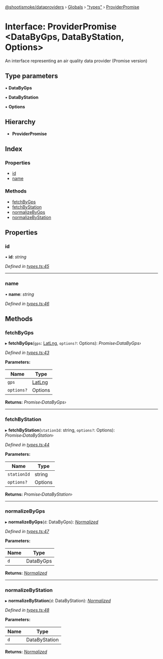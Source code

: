[@shootismoke/dataproviders](../README.md) › [Globals](../globals.md) › ["types"](../modules/_types_.md) › [ProviderPromise](_types_.providerpromise.md)

# Interface: ProviderPromise <**DataByGps, DataByStation, Options**>

An interface representing an air quality data provider (Promise version)

## Type parameters

▪ **DataByGps**

▪ **DataByStation**

▪ **Options**

## Hierarchy

* **ProviderPromise**

## Index

### Properties

* [id](_types_.providerpromise.md#id)
* [name](_types_.providerpromise.md#name)

### Methods

* [fetchByGps](_types_.providerpromise.md#fetchbygps)
* [fetchByStation](_types_.providerpromise.md#fetchbystation)
* [normalizeByGps](_types_.providerpromise.md#normalizebygps)
* [normalizeByStation](_types_.providerpromise.md#normalizebystation)

## Properties

###  id

• **id**: *string*

*Defined in [types.ts:45](https://github.com/shootismoke/common/blob/3cf9705/packages/dataproviders/src/types.ts#L45)*

___

###  name

• **name**: *string*

*Defined in [types.ts:46](https://github.com/shootismoke/common/blob/3cf9705/packages/dataproviders/src/types.ts#L46)*

## Methods

###  fetchByGps

▸ **fetchByGps**(`gps`: [LatLng](_types_.latlng.md), `options?`: Options): *Promise‹DataByGps›*

*Defined in [types.ts:43](https://github.com/shootismoke/common/blob/3cf9705/packages/dataproviders/src/types.ts#L43)*

**Parameters:**

Name | Type |
------ | ------ |
`gps` | [LatLng](_types_.latlng.md) |
`options?` | Options |

**Returns:** *Promise‹DataByGps›*

___

###  fetchByStation

▸ **fetchByStation**(`stationId`: string, `options?`: Options): *Promise‹DataByStation›*

*Defined in [types.ts:44](https://github.com/shootismoke/common/blob/3cf9705/packages/dataproviders/src/types.ts#L44)*

**Parameters:**

Name | Type |
------ | ------ |
`stationId` | string |
`options?` | Options |

**Returns:** *Promise‹DataByStation›*

___

###  normalizeByGps

▸ **normalizeByGps**(`d`: DataByGps): *[Normalized](../modules/_types_.md#normalized)*

*Defined in [types.ts:47](https://github.com/shootismoke/common/blob/3cf9705/packages/dataproviders/src/types.ts#L47)*

**Parameters:**

Name | Type |
------ | ------ |
`d` | DataByGps |

**Returns:** *[Normalized](../modules/_types_.md#normalized)*

___

###  normalizeByStation

▸ **normalizeByStation**(`d`: DataByStation): *[Normalized](../modules/_types_.md#normalized)*

*Defined in [types.ts:48](https://github.com/shootismoke/common/blob/3cf9705/packages/dataproviders/src/types.ts#L48)*

**Parameters:**

Name | Type |
------ | ------ |
`d` | DataByStation |

**Returns:** *[Normalized](../modules/_types_.md#normalized)*
